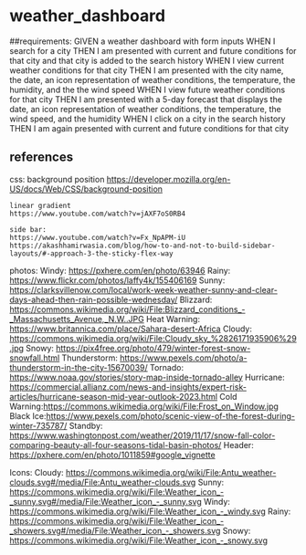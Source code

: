 # weather_dashboard

##requirements:
GIVEN a weather dashboard with form inputs
WHEN I search for a city
THEN I am presented with current and future conditions for that city and that city is added to the search history
WHEN I view current weather conditions for that city
THEN I am presented with the city name, the date, an icon representation of weather conditions, the temperature, the humidity, and the the wind speed
WHEN I view future weather conditions for that city
THEN I am presented with a 5-day forecast that displays the date, an icon representation of weather conditions, the temperature, the wind speed, and the humidity
WHEN I click on a city in the search history
THEN I am again presented with current and future conditions for that city


## references
css:
    background position
    https://developer.mozilla.org/en-US/docs/Web/CSS/background-position

    linear gradient
    https://www.youtube.com/watch?v=jAXF7oS0RB4

    side bar:
    https://www.youtube.com/watch?v=Fx_NpAPM-iU
    https://akashhamirwasia.com/blog/how-to-and-not-to-build-sidebar-layouts/#-approach-3-the-sticky-flex-way

photos:
    Windy: https://pxhere.com/en/photo/63946
    Rainy: https://www.flickr.com/photos/laffy4k/155406169
    Sunny: https://clarksvillenow.com/local/work-week-weather-sunny-and-clear-days-ahead-then-rain-possible-wednesday/
    Blizzard: https://commons.wikimedia.org/wiki/File:Blizzard_conditions_-_Massachusetts_Avenue,_N.W..JPG
    Heat Warning: https://www.britannica.com/place/Sahara-desert-Africa
    Cloudy: https://commons.wikimedia.org/wiki/File:Cloudy_sky_%2826171935906%29.jpg
    Snowy: https://pix4free.org/photo/479/winter-forest-snow-snowfall.html
    Thunderstorm: https://www.pexels.com/photo/a-thunderstorm-in-the-city-15670039/
    Tornado: https://www.noaa.gov/stories/story-map-inside-tornado-alley
    Hurricane: https://commercial.allianz.com/news-and-insights/expert-risk-articles/hurricane-season-mid-year-outlook-2023.html
    Cold Warning:https://commons.wikimedia.org/wiki/File:Frost_on_Window.jpg
    Black Ice:https://www.pexels.com/photo/scenic-view-of-the-forest-during-winter-735787/
    Standby: https://www.washingtonpost.com/weather/2019/11/17/snow-fall-color-comparing-beauty-all-four-seasons-tidal-basin-photos/
    Header: https://pxhere.com/en/photo/1011859#google_vignette

Icons:
    Cloudy: https://commons.wikimedia.org/wiki/File:Antu_weather-clouds.svg#/media/File:Antu_weather-clouds.svg
    Sunny: https://commons.wikimedia.org/wiki/File:Weather_icon_-_sunny.svg#/media/File:Weather_icon_-_sunny.svg
    Windy: https://commons.wikimedia.org/wiki/File:Weather_icon_-_windy.svg
    Rainy: https://commons.wikimedia.org/wiki/File:Weather_icon_-_showers.svg#/media/File:Weather_icon_-_showers.svg
    Snowy: https://commons.wikimedia.org/wiki/File:Weather_icon_-_snowy.svg